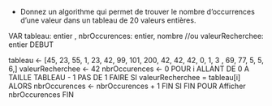 - Donnez un algorithme qui permet de trouver le nombre d’occurrences d’une valeur dans un tableau de 20 valeurs entières.



VAR tableau: entier , nbrOccurences: entier, nombre //ou valeurRecherchee: entier
DEBUT

tableau <- [45, 23, 55, 1, 23, 42, 99, 101, 200, 42, 42, 42, 0, 1, 3 , 69, 77, 5, 5, 6,]
valeurRecherchee <- 42
nbrOccurences <- 0
POUR i ALLANT DE 0 A TAILLE TABLEAU - 1 PAS DE 1 FAIRE
SI valeurRecherchee = tableau[i]  ALORS
nbrOccurences <- nbrOccurences + 1
FIN SI 
FIN POUR
Afficher nbrOccurences
FIN